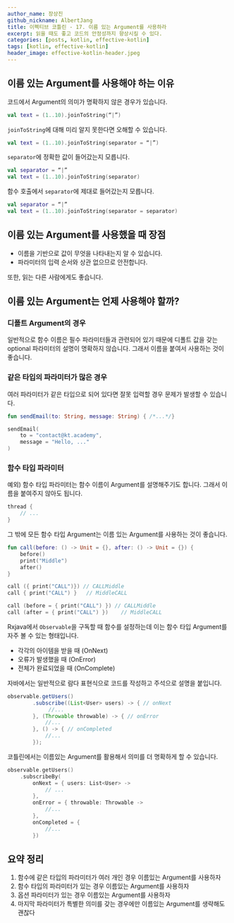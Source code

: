 ```yaml
---
author_name: 장상진
github_nickname: AlbertJang
title: 이펙티브 코틀린 - 17. 이름 있는 Argument를 사용하라
excerpt: 읽을 때도 좋고 코드의 안정성까지 향상시킬 수 있다.
categories: [posts, kotlin, effective-kotlin]
tags: [kotlin, effective-kotlin]
header_image: effective-kotlin-header.jpeg
---
```


## 이름 있는 Argument를 사용해야 하는 이유
코드에서 Argument의 의미가 명확하지 않은 경우가 있습니다.

```kotlin
val text = (1..10).joinToString(“|”)
```
`joinToString`에 대해 미리 알지 못한다면 오해할 수 있습니다.

```kotlin
val text = (1..10).joinToString(separator = “|”)
```
`separator`에 정확한 값이 들어갔는지 모릅니다.

```kotlin
val separator = “|”
val text = (1..10).joinToString(separator)
```
함수 호출에서 `separator`에 제대로 들어갔는지 모릅니다.

```kotlin
val separator = “|”
val text = (1..10).joinToString(separator = separator)
```

## 이름 있는 Argument를 사용했을 때 장점
- 이름을 기반으로 값이 무엇을 나타내는지 알 수 있습니다.
- 파라미터의 입력 순서와 상관 없으므로 안전합니다.

또한, 읽는 다른 사람에게도 좋습니다.


## 이름 있는 Argument는 언제 사용해야 할까?

### 디폴트 Argument의 경우
일반적으로 함수 이름은 필수 파라미터들과 관련되어 있기 때문에 디폴트 값을 갖는 optional 파라미터의 설명이 명확하지 않습니다.
그래서 이름을 붙여서 사용하는 것이 좋습니다.

### 같은 타입의 파라미터가 많은 경우
여러 파라미터가 같은 타입으로 되어 있다면 잘못 입력할 경우 문제가 발생할 수 있습니다.

```kotlin
fun sendEmail(to: String, message: String) { /*...*/}

sendEmail(
    to = "contact@kt.academy",
    message = "Hello, ..."
)
```


### 함수 타입 파라미터
예외) 함수 타입 파라미터는 함수 이름이 Argument를 설명해주기도 합니다. 그래서 이름을 붙여주지 않아도 됩니다.
```kotlin
thread {
    // ...
}
```

그 밖에 모든 함수 타입 Argument는 이름 있는 Argument를 사용하는 것이 좋습니다.

```kotlin
fun call(before: () -> Unit = {}, after: () -> Unit = {}) {
    before()
    print("Middle")
    after()
}

call ({ print("CALL")}) // CALLMiddle
call { print("CALL") }   // MiddleCALL
```

```kotlin
call (before = { print("CALL") }) // CALLMiddle
call (after = { print("CALL") })    // MiddleCALL
```

Rxjava에서 `Observable`을 구독할 때 함수를 설정하는데 이는 함수 타입 Argument를 자주 볼 수 있는 형태입니다.
- 각각의 아이템을 받을 때 (OnNext)
- 오류가 발생했을 때 (OnError)
- 전체가 완료되었을 때 (OnComplete)

자바에서는 일반적으로 람다 표현식으로 코드를 작성하고 주석으로 설명을 붙입니다.
```java
observable.getUsers()
        .subscribe((List<User> users) -> { // onNext
             //...
        }, (Throwable throwable) -> { // onError
            //...
        }, () -> { // onCompleted
            //...
        });

```

코틀린에서는 이름있는 Argument를 활용해서 의미를 더 명확하게 할 수 있습니다.
```kotlin
observable.getUsers()
    .subscribeBy(
        onNext = { users: List<User> ->
            // ...
        },
        onError = { throwable: Throwable ->
            //...
        },
        onCompleted = {
            //...
        })
```


## 요약 정리
1. 함수에 같은 타입의 파라미터가 여러 개인 경우 이름있는 Argument를 사용하자
2. 함수 타입의 파라미터가 있는 경우 이름있는 Argument를 사용하자
3. 옵션 파라미터가 있는 경우 이름있는 Argument를 사용하자
4. 마지막 파라미터가 특별한 의미를 갖는 경우에만 이름있는 Argument를 생략해도 괜찮다
